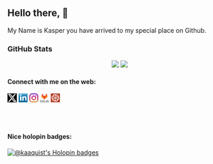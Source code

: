 ## Hello there, 👋

My Name is Kasper you have arrived to my special place on Github.  

<!--
**kaaquist/kaaquist** is a ✨ _special_ ✨ repository because its `README.md` (this file) appears on your GitHub profile.

Here are some ideas to get you started:

- 🔭 I’m currently working on ...
- 🌱 I’m currently learning ...
- 👯 I’m looking to collaborate on ...
- 🤔 I’m looking for help with ...
- 💬 Ask me about ...
- 📫 How to reach me: ...
- 😄 Pronouns: ...
- ⚡ Fun fact: ...
-->

### GitHub Stats
<p align="center">
<img height="180em" src="https://github-readme-stats-eight-theta.vercel.app/api/top-langs/?username=kaaquist&layout=compact&langs_count=10&theme=buefy"/>
<img height="180em" src="https://github-readme-stats-eight-theta.vercel.app/api?username=kaaquist&show_icons=true&theme=buefy&include_all_commits=true&count_private=true"/>
<!--
![Anurag's GitHub stats](https://github-readme-stats-rongronggg9.vercel.app/api?username=kaaquist&show_icons=true&theme=transparent)  
<img src="https://github-readme-streak-stats.herokuapp.com?user=kaaquist&theme=transparent" width="495">-->
</p>

#### Connect with me on the web: 
<p align="left">
<a href="http://twitter.com/kaaquist" target="blank"><img align="center" src="./img/x_logo.png" title = "X - (the new Twitter)" alt="" height="20" /></a>
<a href="http://linkedin.com/in/kaaquist" target="blank"><img align="center" src="./img/transparent-Linkedin-logo-icon.png" alt="" height="20" /></a>
<a href="http://instagram.com/kaaquist" target="blank"><img align="center" src="./img/instagram.png" alt="" height="20" /></a>
<a href="http://gitlab.com/kaaquist" target="blank"><img align="center" src="./img/transparent-gitlab-logo-icon.png" alt="" height="20" /></a>
<a href="https://www.codewars.com/users/kaaquist" target="blank"><img align="center" src="./img/codewars.png" alt="" height="20" /></a>
</p>
<br>
<br>

#### Nice holopin badges:
[![@kaaquist's Holopin badges](https://holopin.me/kaaquist)](https://holopin.io/@kaaquist)
